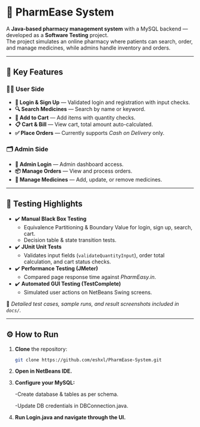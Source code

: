 # 💊 PharmEase System

A **Java-based pharmacy management system** with a MySQL backend — developed as a **Software Testing** project.  
The project simulates an online pharmacy where patients can search, order, and manage medicines, while admins handle inventory and orders.

---

## 🚀 Key Features

### 🧑‍💻 User Side
- **🔑 Login & Sign Up** — Validated login and registration with input checks.
- **🔍 Search Medicines** — Search by name or keyword.
- **🛒 Add to Cart** — Add items with quantity checks.
- **📋 Cart & Bill** — View cart, total amount auto-calculated.
- **✅ Place Orders** — Currently supports *Cash on Delivery* only.

### 🗂️ Admin Side
- **🔐 Admin Login** — Admin dashboard access.
- **📦 Manage Orders** — View and process orders.
- **💊 Manage Medicines** — Add, update, or remove medicines.

---

## 🧪 Testing Highlights

- ✔️ **Manual Black Box Testing**
  - Equivalence Partitioning & Boundary Value for login, sign up, search, cart.
  - Decision table & state transition tests.
- ✔️ **JUnit Unit Tests**
  - Validates input fields (`validateQuantityInput`), order total calculation, and cart status checks.
- ✔️ **Performance Testing (JMeter)**
  - Compared page response time against *PharmEasy.in*.
- ✔️ **Automated GUI Testing (TestComplete)**
  - Simulated user actions on NetBeans Swing screens.

📑 *Detailed test cases, sample runs, and result screenshots included in `docs/`.*

---

## ⚙️ How to Run

1. **Clone** the repository:
   ```bash
   git clone https://github.com/eshxl/PharmEase-System.git
   ```

2. **Open in NetBeans IDE.**

3. **Configure your MySQL:**

	-Create database & tables as per schema.

	-Update DB credentials in DBConnection.java.

4. **Run Login.java and navigate through the UI.**
